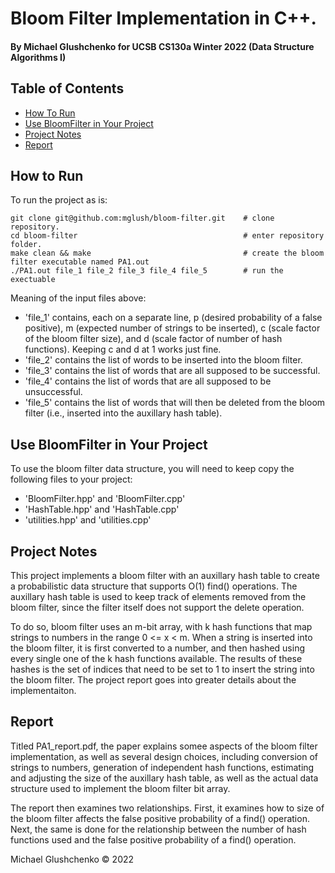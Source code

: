 # Bloom Filter Implementation in C++.
#### By Michael Glushchenko for UCSB CS130a Winter 2022 (Data Structure Algorithms I)

## Table of Contents
* [How To Run](https://github.com/mglush/bloom-filter/blob/main/README.md#how-to-run)
* [Use BloomFilter in Your Project](https://github.com/mglush/bloom-filter/blob/main/README.md#use-bloom-filter-in-your-project)
* [Project Notes](https://github.com/mglush/bloom-filter/blob/main/README.md#project-notes)
* [Report](https://github.com/mglush/bloom-filter/blob/main/README.md#report)

## How to Run
To run the project as is:
~~~
git clone git@github.com:mglush/bloom-filter.git    # clone repository.
cd bloom-filter                                     # enter repository folder.
make clean && make                                  # create the bloom filter executable named PA1.out
./PA1.out file_1 file_2 file_3 file_4 file_5        # run the exectuable
~~~
Meaning of the input files above:
  - 'file_1' contains, each on a separate line, p (desired probability of a false positive), m (expected number of strings to be inserted), c (scale factor of the bloom filter size), and d (scale factor of number of hash functions). Keeping c and d at 1 works just fine.
  - 'file_2' contains the list of words to be inserted into the bloom filter.
  - 'file_3' contains the list of words that are all supposed to be successful.
  - 'file_4' contains the list of words that are all supposed to be unsuccessful.
  - 'file_5' contains the list of words that will then be deleted from the bloom filter (i.e., inserted into the auxillary hash table).

## Use BloomFilter in Your Project
To use the bloom filter data structure, you will need to keep copy the following files to your project:
  - 'BloomFilter.hpp' and 'BloomFilter.cpp'
  - 'HashTable.hpp' and 'HashTable.cpp'
  - 'utilities.hpp' and 'utilities.cpp'

## Project Notes
This project implements a bloom filter with an auxillary hash table to create a probabilistic data structure that supports O(1) find() operations. The auxillary hash table is used to keep track of elements removed from the bloom filter, since the filter itself does not support the delete operation.

To do so, bloom filter uses an m-bit array, with k hash functions that map strings to numbers in the range 0 <= x < m. When a string is inserted into the bloom filter, it is first converted to a number, and then hashed using every single one of the k hash functions available. The results of these hashes is the set of indices that need to be set to 1 to insert the string into the bloom filter. The project report goes into greater details about the implementaiton.

## Report
Titled PA1_report.pdf, the paper explains somee aspects of the bloom filter implementation, as well as several design choices, including conversion of strings to numbers, generation of independent hash functions, estimating and adjusting the size of the auxillary hash table, as well as the actual data structure used to implement the bloom filter bit array.

The report then examines two relationships. First, it examines how to size of the bloom filter affects the false positive probability of a find() operation. Next, the same is done for the relationship between the number of hash functions used and the false positive probability of a find() operation.

Michael Glushchenko &copy; 2022

